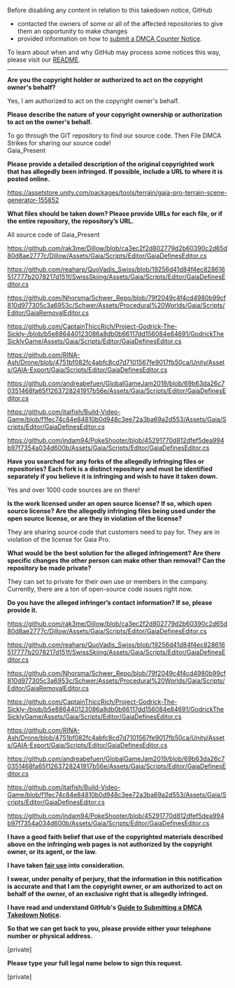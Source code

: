 Before disabling any content in relation to this takedown notice, GitHub
- contacted the owners of some or all of the affected repositories to give them an opportunity to make changes
- provided information on how to [submit a DMCA Counter Notice](https://docs.github.com/en/articles/guide-to-submitting-a-dmca-counter-notice).

To learn about when and why GitHub may process some notices this way, please visit our [README](https://github.com/github/dmca/blob/master/README.md).

---

**Are you the copyright holder or authorized to act on the copyright owner's behalf?**

Yes, I am authorized to act on the copyright owner's behalf.

**Please describe the nature of your copyright ownership or authorization to act on the owner's behalf.**

To go through the GIT repository to find our source code. Then File DMCA Strikes for sharing our source code!  
Gaia_Present

**Please provide a detailed description of the original copyrighted work that has allegedly been infringed. If possible, include a URL to where it is posted online.**

https://assetstore.unity.com/packages/tools/terrain/gaia-pro-terrain-scene-generator-155852

**What files should be taken down? Please provide URLs for each file, or if the entire repository, the repository’s URL.**

All source code of Gaia_Present

https://github.com/rak3me/Dillow/blob/ca3ec2f2d802779d2b60390c2d65d80d8ae2777c/Dillow/Assets/Gaia/Scripts/Editor/GaiaDefinesEditor.cs

https://github.com/reaharp/QuoVadis_Swiss/blob/19256d41d84f4ec828616517777b2078217d151f/SwissSkiing/Assets/Gaia/Scripts/Editor/GaiaDefinesEditor.cs

https://github.com/Nhorsma/Schwer_Repo/blob/79f2049c4f4cd4980b99cf810d977305c3a6953c/Schwer/Assets/Procedural%20Worlds/Gaia/Scripts/Editor/GaiaRemovalEditor.cs

https://github.com/CaptainThiccRich/Project-Godrick-The-Sickly-/blob/b5e886440123086a8db0b66117dd156084e84691/GodrickTheSicklyGame/Assets/Gaia/Scripts/Editor/GaiaDefinesEditor.cs

https://github.com/RINA-Ash/Drone/blob/4751bf082fc4abfc8cd7d7101567fe9017fb50ca/Unity/Assets/GAIA-Export/Gaia/Scripts/Editor/GaiaDefinesEditor.cs

https://github.com/andreabefuen/GlobalGameJam2019/blob/69b63da26c70351468fa65f1263728241917b56e/Assets/Gaia/Scripts/Editor/GaiaDefinesEditor.cs

https://github.com/itaifish/Build-Video-Game/blob/f1fec74c84e84810b0d948c3ee72a3ba69a2d553/Assets/Gaia/Scripts/Editor/GaiaDefinesEditor.cs

https://github.com/indam94/PokeShooter/blob/45291770d812dfef5dea994b97f7354a034d600b/Assets/Gaia/Scripts/Editor/GaiaDefinesEditor.cs

**Have you searched for any forks of the allegedly infringing files or repositories? Each fork is a distinct repository and must be identified separately if you believe it is infringing and wish to have it taken down.**

Yes and over 1000 code sources are on there!

**Is the work licensed under an open source license? If so, which open source license? Are the allegedly infringing files being used under the open source license, or are they in violation of the license?**

They are sharing source code that customers need to pay for. They are in violation of the license for Gaia Pro.

**What would be the best solution for the alleged infringement? Are there specific changes the other person can make other than removal? Can the repository be made private?**

They can set to private for their own use or members in the company.  
Currently, there are a ton of open-source code issues right now.

**Do you have the alleged infringer’s contact information? If so, please provide it.**

https://github.com/rak3me/Dillow/blob/ca3ec2f2d802779d2b60390c2d65d80d8ae2777c/Dillow/Assets/Gaia/Scripts/Editor/GaiaDefinesEditor.cs

https://github.com/reaharp/QuoVadis_Swiss/blob/19256d41d84f4ec828616517777b2078217d151f/SwissSkiing/Assets/Gaia/Scripts/Editor/GaiaDefinesEditor.cs

https://github.com/Nhorsma/Schwer_Repo/blob/79f2049c4f4cd4980b99cf810d977305c3a6953c/Schwer/Assets/Procedural%20Worlds/Gaia/Scripts/Editor/GaiaRemovalEditor.cs

https://github.com/CaptainThiccRich/Project-Godrick-The-Sickly-/blob/b5e886440123086a8db0b66117dd156084e84691/GodrickTheSicklyGame/Assets/Gaia/Scripts/Editor/GaiaDefinesEditor.cs

https://github.com/RINA-Ash/Drone/blob/4751bf082fc4abfc8cd7d7101567fe9017fb50ca/Unity/Assets/GAIA-Export/Gaia/Scripts/Editor/GaiaDefinesEditor.cs

https://github.com/andreabefuen/GlobalGameJam2019/blob/69b63da26c70351468fa65f1263728241917b56e/Assets/Gaia/Scripts/Editor/GaiaDefinesEditor.cs

https://github.com/itaifish/Build-Video-Game/blob/f1fec74c84e84810b0d948c3ee72a3ba69a2d553/Assets/Gaia/Scripts/Editor/GaiaDefinesEditor.cs

https://github.com/indam94/PokeShooter/blob/45291770d812dfef5dea994b97f7354a034d600b/Assets/Gaia/Scripts/Editor/GaiaDefinesEditor.cs

**I have a good faith belief that use of the copyrighted materials described above on the infringing web pages is not authorized by the copyright owner, or its agent, or the law.**

**I have taken <a href="https://www.lumendatabase.org/topics/22">fair use</a> into consideration.**

**I swear, under penalty of perjury, that the information in this notification is accurate and that I am the copyright owner, or am authorized to act on behalf of the owner, of an exclusive right that is allegedly infringed.**

**I have read and understand GitHub's <a href="https://docs.github.com/articles/guide-to-submitting-a-dmca-takedown-notice/">Guide to Submitting a DMCA Takedown Notice</a>.**

**So that we can get back to you, please provide either your telephone number or physical address.**

[private]

**Please type your full legal name below to sign this request.**

[private]
